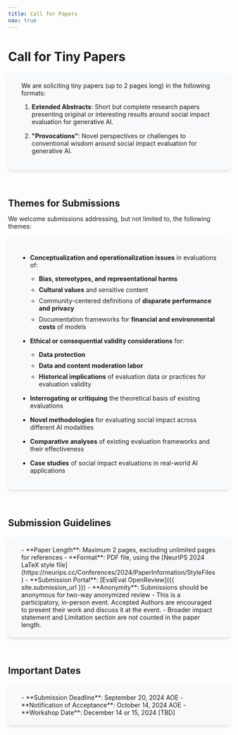 ```yaml
---
title: Call for Papers
nav: true
---
```


<style>
  .highlight {
    font-weight: bold;
    color: #1a1a1a;
  }
  .container {
    background-color: #f8f9fa;
    border-radius: 8px;
    padding: 20px 30px;
    margin-top: 20px;
    margin-bottom: 20px;
    box-shadow: 0 4px 6px rgba(0, 0, 0, 0.1);
  }
  .container ul {
    padding-left: 20px;
  }
  .container li {
    margin-bottom: 15px;
  }
  .container li ul li {
    margin-bottom: 8px;
  }
  a {
    color: #0366d6;
  }
  h1 {
    margin-bottom: 0.5em;
    margin-top: 1.5em;
  }
  h2 {
    margin-top: 2em;
    margin-bottom: 0.5em;
  }
  .container + h2 {
    margin-top: 3em;
  }
</style>

# Call for Tiny Papers

<div class="container" markdown="1">
We are soliciting tiny papers (up to 2 pages long) in the following formats:

1. **Extended Abstracts**: Short but complete research papers presenting original or interesting results around social impact evaluation for generative AI.
2. **"Provocations"**: Novel perspectives or challenges to conventional wisdom around social impact evaluation for generative AI.
</div>

## Themes for Submissions

We welcome submissions addressing, but not limited to, the following themes:

<div class="container" markdown="1">
  
- **Conceptualization and operationalization issues** in evaluations of:
  - **Bias, stereotypes, and representational harms**
  - **Cultural values** and sensitive content
  - Community-centered definitions of **disparate performance and privacy**
  - Documentation frameworks for **financial and environmental costs** of models

- **Ethical or consequential validity considerations** for:
  - **Data protection**
  - **Data and content moderation labor**
  - **Historical implications** of evaluation data or practices for evaluation validity

- **Interrogating or critiquing** the theoretical basis of existing evaluations

- **Novel methodologies** for evaluating social impact across different AI modalities

- **Comparative analyses** of existing evaluation frameworks and their effectiveness

- **Case studies** of social impact evaluations in real-world AI applications
</div>

## Submission Guidelines

<div class="container" markdown="1">
- **Paper Length**: Maximum 2 pages, excluding unlimited pages for references
- **Format**: PDF file, using the [NeurIPS 2024 LaTeX style file](https://neurips.cc/Conferences/2024/PaperInformation/StyleFiles)
- **Submission Portal**: [EvalEval OpenReview]({{ site.submission_url }})
- **Anonymity**: Submissions should be anonymous for two-way anonymized review
- This is a participatory, in-person event. Accepted Authors are encouraged to present their work and discuss it at the event.
- Broader impact statement and Limitation section are not counted in the paper length.
</div>

## Important Dates

<div class="container" markdown="1">
- **Submission Deadline**: September 20, 2024 AOE
- **Notification of Acceptance**: October 14, 2024 AOE
- **Workshop Date**: December 14 or 15, 2024 [TBD]
</div>
